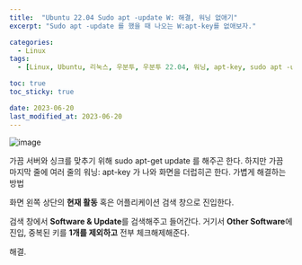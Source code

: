 ```yaml
---
title:  "Ubuntu 22.04 Sudo apt -update W: 해결, 워닝 없애기"
excerpt: "Sudo apt -update 를 했을 때 나오는 W:apt-key를 없애보자."

categories:
  - Linux
tags:
  - [Linux, Ubuntu, 리눅스, 우분투, 우분투 22.04, 워닝, apt-key, sudo apt -update 워닝 해결]

toc: true
toc_sticky: true

date: 2023-06-20
last_modified_at: 2023-06-20
---
```


![image](https://github.com/98tech-savvy/98tech-savvy.github.io/assets/128434645/a6673219-546b-48d9-a8de-aabd3adb0f9d)

가끔 서버와 싱크를 맞추기 위해 sudo apt-get update 를 해주곤 한다. 하지만 가끔 마지막 줄에 여러 줄의 워닝: apt-key 가 나와 화면을 더럽히곤 한다. 가볍게 해결하는 방법

화면 왼쪽 상단의 **현재 활동** 혹은 어플리케이션 검색 창으로 진입한다.

검색 창에서 **Software & Update**를 검색해주고 들어간다. 거기서 **Other Software**에 진입, 중복된 키를 **1개를 제외하고** 전부 체크해제해준다.

해결.